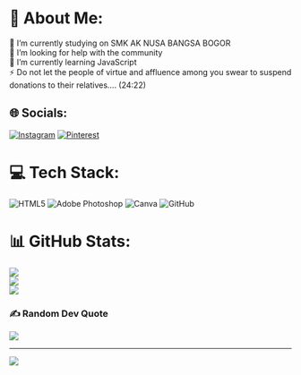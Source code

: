 # 💫 About Me:
📙 I’m currently studying on SMK AK NUSA BANGSA BOGOR<br>🤝 I’m looking for help with the community<br>🌱 I’m currently learning JavaScript<br>⚡ Do not let the people of virtue and affluence among you swear to suspend donations to their relatives.... (24:22)


## 🌐 Socials:
[![Instagram](https://img.shields.io/badge/Instagram-%23E4405F.svg?logo=Instagram&logoColor=white)](https://instagram.com/ryzkyy__10) [![Pinterest](https://img.shields.io/badge/Pinterest-%23E60023.svg?logo=Pinterest&logoColor=white)](https://pinterest.com/rizuxy) 

# 💻 Tech Stack:
![HTML5](https://img.shields.io/badge/html5-%23E34F26.svg?style=flat&logo=html5&logoColor=white) ![Adobe Photoshop](https://img.shields.io/badge/adobe%20photoshop-%2331A8FF.svg?style=flat&logo=adobe%20photoshop&logoColor=white) ![Canva](https://img.shields.io/badge/Canva-%2300C4CC.svg?style=flat&logo=Canva&logoColor=white) ![GitHub](https://img.shields.io/badge/github-%23121011.svg?style=flat&logo=github&logoColor=white)
# 📊 GitHub Stats:
![](https://github-readme-stats.vercel.app/api?username=Rizuxy&theme=dracula&hide_border=false&include_all_commits=true&count_private=true)<br/>
![](https://github-readme-streak-stats.herokuapp.com/?user=Rizuxy&theme=dracula&hide_border=false)<br/>
![](https://github-readme-stats.vercel.app/api/top-langs/?username=Rizuxy&theme=dracula&hide_border=false&include_all_commits=true&count_private=true&layout=compact)

### ✍️ Random Dev Quote
![](https://quotes-github-readme.vercel.app/api?type=vetical&theme=tokyonight)

---
[![](https://visitcount.itsvg.in/api?id=Rizuxy&icon=6&color=10)](https://visitcount.itsvg.in)
